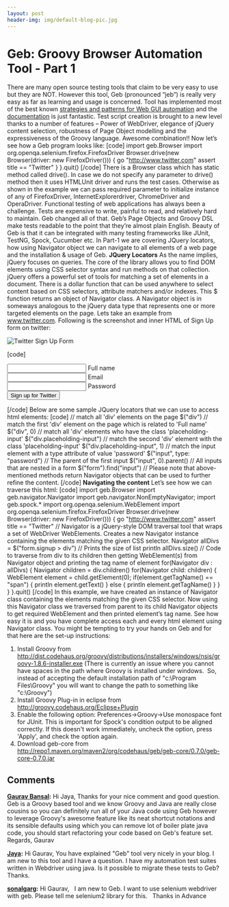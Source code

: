 ```yaml
---
layout: post
header-img: img/default-blog-pic.jpg
---
```


# Geb: Groovy Browser Automation Tool - Part 1

There are many open source testing tools that claim to be very easy to use but they are NOT. However this tool, Geb (pronounced “jeb”) is really very easy as far as learning and usage is concerned. Tool has implemented most of the best known [strategies and patterns for Web GUI automation](/2012/03/30/web-gui-automation-tools-strategies-patterns/) and the [documentation](http://www.gebish.org/manual/0.7.0/) is just fantastic. Test script creation is brought to a new level thanks to a number of features – Power of WebDriver, elegance of jQuery content selection, robustness of Page Object modelling and the expressiveness of the Groovy language. Awesome combination!!  Now let’s see how a Geb program looks like: [code] import geb.Browser import org.openqa.selenium.firefox.FirefoxDriver Browser.drive(new Browser(driver: new FirefoxDriver())) { go "http://www.twitter.com" assert title == "Twitter" } }.quit() [/code] There is a Browser class which has static method called drive(). In case we do not specify any parameter to drive() method then it uses HTMLUnit driver and runs the test cases. Otherwise as shown in the example we can pass required parameter to initialize instance of any of FirefoxDriver, InternetExplorerdriver, ChromeDriver and OperaDriver. Functional testing of web applications has always been a challenge. Tests are expensive to write, painful to read, and relatively hard to maintain. Geb changed all of that. Geb’s Page Objects and Groovy DSL make tests readable to the point that they’re almost plain English. Beauty of Geb is that it can be integrated with many testing frameworks like JUnit, TestNG, Spock, Cucumber etc. In Part-1 we are covering JQuery locators, how using Navigator object we can navigate to all elements of a web page and the installation & usage of Geb. **JQuery Locators** As the name implies, jQuery focuses on queries. The core of the library allows you to find DOM elements using CSS selector syntax and run methods on that collection. jQuery offers a powerful set of tools for matching a set of elements in a document. There is a dollar function that can be used anywhere to select content based on CSS selectors, attribute matchers and/or indexes. This $ function returns an object of Navigator class. A Navigator object is in someways analogous to the jQuery data type that represents one or more targeted elements on the page. Lets take an example from www.twitter.com. Following is the screenshot and inner HTML of Sign Up form on twitter: 

![Twitter Sign Up Form](/wp-content/uploads/2012/05/Twitter.png)

  
  
  
  
  
  
  
[code] <form action="https://twitter.com/signup" class="signup" method="post"> <div class="placeholding-input"> <input class="text-input" autocomplete="off" name="user[name]" maxlength="20" type="text" /> <span class="placeholder">Full name</span></div> <div class="placeholding-input"> <input class="text-input email-input" autocomplete="off" name="user[email]" type="text" /> <span class="placeholder">Email</span></div> <div class="placeholding-input"> <input class="text-input" name="user[user_password]" type="password" /> <span class="placeholder">Password</span></div> <input value="front" name="context" type="hidden" /> <input value="c2bb63f5839426608c7c5e4610f08b576def8c3c" name="authenticity_token" type="hidden" /> <button type="submit" class="btn signup-btn"> Sign up for Twitter </button> </form> [/code] Below are some sample JQuery locators that we can use to access html elements: [code] // match all 'div' elements on the page $("div") // match the first 'div' element on the page which is related to 'Full name' $("div", 0) // match all 'div' elements who have the class 'placeholding-input' $("div.placeholding-input") // match the second 'div' element with the class 'placeholding-input' $("div.placeholding-input", 1) // match the input element with a type attribute of value 'password' $("input", type: "password") // The parent of the first input $("input", 0).parent() // All inputs that are nested in a form $("form").find("input") // Please note that above-mentioned methods return Navigator objects that can be used to further refine the content. [/code] **Navigating the content** Let’s see how we can traverse this html: [code] import geb.Browser import geb.navigator.Navigator import geb.navigator.NonEmptyNavigator; import geb.spock.* import org.openqa.selenium.WebElement import org.openqa.selenium.firefox.FirefoxDriver Browser.drive(new Browser(driver: new FirefoxDriver())) { go "http://www.twitter.com" assert title == "Twitter" // Navigator is a jQuery-style DOM traversal tool that wraps a set of WebDriver WebElements. Creates a new Navigator instance containing the elements matching the given CSS selector. Navigator allDivs = $("form.signup > div") // Prints the size of list println allDivs.size() // Code to traverse from div to its children then getting WebElement(s) from Navigator object and printing the tag name of element for(Navigator div : allDivs) { Navigator children = div.children() for(Navigator child: children) { WebElement element = child.getElement(0); if(element.getTagName() == "span") { println element.getText() } else { println element.getTagName() } } } }.quit() [/code] In this example, we have created an instance of Navigator class containing the elements matching the given CSS selector. Now using this Navigator class we traversed from parent to its child Navigator objects to get required WebElement and then printed element’s tag name. See how easy it is and you have complete access each and every html element using Navigator class. You might be tempting to try your hands on Geb and for that here are the set-up instructions: 

  1. Install Groovy from <http://dist.codehaus.org/groovy/distributions/installers/windows/nsis/groovy-1.8.6-installer.exe> (There is currently an issue where you cannot have spaces in the path where Groovy is installed under windows.  So, instead of accepting the default installation path of "c:\Program Files\Groovy" you will want to change the path to something like "c:\Groovy")
  2. Install Groovy Plug-in in eclipse from <http://groovy.codehaus.org/Eclipse+Plugin>
  3. Enable the following option: Preferences->Groovy->Use monospace font for JUnit. This is important for Spock's condition output to be aligned correctly. If this doesn't work immediately, uncheck the option, press 'Apply', and check the option again.
  4. Download geb-core from <http://repo1.maven.org/maven2/org/codehaus/geb/geb-core/0.7.0/geb-core-0.7.0.jar>

## Comments

**[Gaurav Bansal](#9064 "2012-06-18 21:25:24"):** Hi Jaya, Thanks for your nice comment and good question. Geb is a Groovy based tool and we know Groovy and Java are really close cousins so you can definitely run all of your Java code using Geb however to leverage Groovy's awesome feature like its neat shortcut notations and its sensible defaults using which you can remove lot of boiler plate java code, you should start refactoring your code based on Geb's feature set. Regards, Gaurav

**[Jaya](#8972 "2012-06-06 12:31:15"):** Hi Gaurav, You have explained "Geb" tool very nicely in your blog. I am new to this tool and I have a question. I have my automation test suites written in Webdriver using java. Is it possible to migrate these tests to Geb? Thanks.

**[sonalgarg](#9423 "2013-05-30 12:06:43"):** Hi Gaurav,   I am new to Geb. I want to use selenium webdriver with geb. Please tell me selenium2 library for this.   Thanks in Advance

